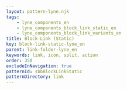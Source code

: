 ```yaml
---
layout: pattern-lyne.njk
tags: 
    - lyne_components_en
    - lyne_components_block_link_static_en
    - lyne_components_block_link_variants_en
title: Block-Link (Static)
key: block-link-static-lyne_en
parent: link-folder-lyne_en
keywords: link, icon, split, action
order: 350
excludeInNavigation: true
patternId: sbbBlockLinkStatic
patternDirectory: link
---
```

